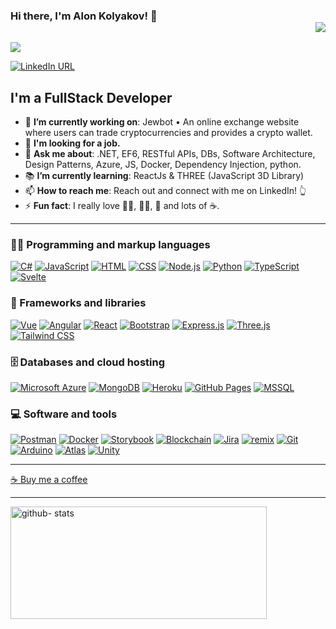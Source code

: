 ### Hi there, I'm Alon Kolyakov! 👋 <div align = 'right'>![](https://komarev.com/ghpvc/?username=BloodShop&color=blue)</div>

<p>
  <img src="https://readme-typing-svg.demolab.com/?lines=Type+messages+everywhere!;Add+a+bio+to+your+profile!;Add+a+description+to+your+repo!;Make+your+readme+stand+out!&font=Fira%20Code&center=true&width=380&height=50&duration=4000&pause=1000">
</p>

[![LinkedIn URL](https://img.shields.io/static/v1?color=blue&label=linkedin&logo=linkedin&logoColor=white&style=for-the-badge&message=Connect)](https://www.linkedin.com/in/alon-kolyakov)

## **I'm a FullStack Developer**

- 🎯 **I’m currently working on**: Jewbot •	An online exchange website where users can trade cryptocurrencies and provides a crypto wallet.
- 💼 **I'm looking for a job.**
- 💬 **Ask me about**: .NET, EF6, RESTful APIs, DBs, Software Architecture, Design Patterns, Azure, JS, Docker, Dependency Injection, python.
- 📚 **I’m currently learning**: ReactJs & THREE (JavaScript 3D Library)
- 📫 **How to reach me**: Reach out and connect with me on LinkedIn! 👆
- ⚡ **Fun fact**: I really love 🏋️‍♂️, 👨‍💻, 🐶 and lots of ☕.

---

### 👨‍💻 **Programming and markup languages**


<p>
 <a href="https://github.com/search?q=user%3ADenverCoder1+language%3Acsharp"><img alt="C#" src="https://img.shields.io/badge/csharp-9400D3.svg?logo=csharp&logoColor=white"></a>
  <a href="https://github.com/search?q=user%3ADenverCoder1+language%3Ajavascript"><img alt="JavaScript" src="https://img.shields.io/badge/JavaScript-F7DF1E.svg?logo=javascript&logoColor=black"></a>
 <a href="https://github.com/search?q=user%3ADenverCoder1+language%3Ahtml"><img alt="HTML" src="https://img.shields.io/badge/HTML-E34F26.svg?logo=html5&logoColor=white"></a>
    <a href="https://github.com/search?q=user%3ADenverCoder1+language%3Acss"><img alt="CSS" src="https://img.shields.io/badge/CSS-1572B6.svg?logo=css3&logoColor=white"></a>
    <a href="https://github.com/search?q=user%3ADenverCoder1+language%3Ajavascript"><img alt="Node.js" src="https://img.shields.io/badge/Node.js-43853D.svg?logo=node.js&logoColor=white"></a>
    <a href="https://github.com/search?q=user%3ADenverCoder1+language%3Apython"><img alt="Python" src="https://img.shields.io/badge/Python-14354C.svg?logo=python&logoColor=white"></a>
    <a href="https://github.com/search?q=user%3ADenverCoder1+language%3AtypeScript"><img alt="TypeScript" src="https://img.shields.io/badge/TypeScript-007ACC.svg?logo=typescript&logoColor=white"></a>
  <a href="https://github.com/search?q=user%3ADenverCoder1+language%3Asvelte"><img alt="Svelte" src="https://img.shields.io/badge/Svelte-4A4A55.svg?logo=svelte&logoColor=FF3E00"></a>
</p>

### 🧰 Frameworks and libraries

<p>
    <a href="#"><img alt="Vue" src="https://img.shields.io/badge/Vue-194d33.svg?logo=vuedotjs&logoColor=white"></a>
    <a href="#"><img alt="Angular" src="https://img.shields.io/badge/Angular-E23237.svg?logo=angular&logoColor=white"></a>
    <a href="#"><img alt="React" src="https://img.shields.io/badge/React-20232a.svg?logo=react&logoColor=%2361DAFB"></a>
    <a href="#"><img alt="Bootstrap" src="https://img.shields.io/badge/Bootstrap-7952B3.svg?logo=bootstrap&logoColor=white"></a>
    <a href="#"><img alt="Express.js" src="https://img.shields.io/badge/Express.js-404d59.svg?logo=express&logoColor=white"></a>
    <a href="#"><img alt="Three.js" src="https://img.shields.io/badge/Three.js-007FFF?logo=three&logoColor=white"></a>
    <a href="#"><img alt="Tailwind CSS" src="https://img.shields.io/badge/-Tailwind%20CSS-%2338bdf8?logo=tailwind-css&logoColor=white"></a>
  
</p>

### 🗄️ Databases and cloud hosting

<p>
   <a href="#"><img alt="Microsoft Azure" src="https://img.shields.io/badge/Microsoft%20Azure-0089D6.svg?logo=microsoft-azure&logoColor=white"></a>
  <a href="#"><img alt="MongoDB" src ="https://img.shields.io/badge/MongoDB-4ea94b.svg?logo=mongodb&logoColor=white"></a>
  <a href="#"><img alt="Heroku" src="https://img.shields.io/badge/Heroku-430098.svg?logo=heroku&logoColor=white"></a>
    <a href="#"><img alt="GitHub Pages" src="https://img.shields.io/badge/GitHub%20Pages-327FC7.svg?logo=github&logoColor=white"></a>   
  <a href="#"><img alt="MSSQL" src="https://img.shields.io/badge/MSSQL-CC2927.svg?logo=microsoft%20sql%20server&logoColor=white"></a> 
</p>

### 💻 Software and tools

<p>
    <a href="#"><img alt="Postman" src="https://img.shields.io/badge/Postman-E34F26.svg?logo=Postman&logoColor=white"></a>
    <a href="#"><img alt="Docker" src="https://img.shields.io/badge/Docker-0db7ed?logo=Docker&logoColor=white"></a>
    <a href="#"><img alt="Storybook" src="https://img.shields.io/badge/Storybook-FF69B4.svg?logo=storybook&logoColor=white"></a>
    <a href="#"><img alt="Blockchain" src="https://img.shields.io/badge/Blockchain-000000?logo=bitcoin&logoColor=white"></a>
    <a href="#"><img alt="Jira" src="https://img.shields.io/badge/Jira-0052CC.svg?logo=Jira&logoColor=white"></a>
    <a href="#"><img alt="remix" src="https://img.shields.io/badge/remix-483D8B?logo=remix&logoColor=white"></a>
    <a href="#"><img alt="Git" src="https://img.shields.io/badge/Git-F05033.svg?logo=git&logoColor=white"></a> 
    <a href="#"><img alt="Arduino" src="https://img.shields.io/badge/Arduino-00979D.svg?logo=Arduino&logoColor=white"></a>
    <a href="#"><img alt="Atlas" src="https://img.shields.io/badge/Atlas-4ea94b.svg?logo=mongodb&logoColor=white"></a>
    <a href="#"><img alt="Unity" src="https://img.shields.io/badge/Unity-100000?logo=unity&logoColor=white"></a>
</p>

---

[☕ Buy me a coffee](https://ko-fi.com/alonkolyakov)

---
<a href="https://github.com/BloodShop">
  <img height="180em" width="410em" src="https://github-readme-stats-eight-theta.vercel.app/api?username=BloodShop&show_icons=true&theme=buefy&include_all_commits=true&count_private=true" alt="github- stats"/>
</a>
